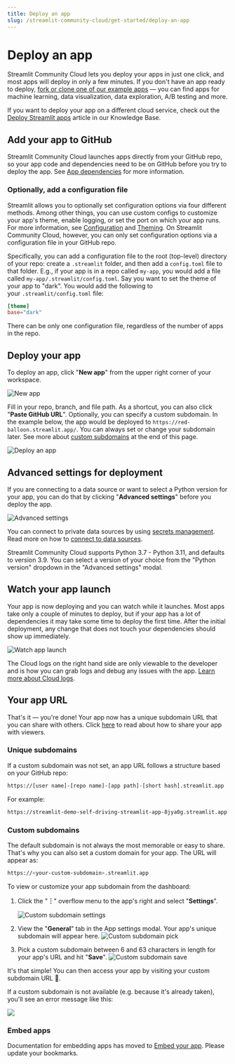 ```yaml
---
title: Deploy an app
slug: /streamlit-community-cloud/get-started/deploy-an-app
---
```


# Deploy an app

Streamlit Community Cloud lets you deploy your apps in just one click, and most apps will deploy in only a few minutes. If you don't have an app ready to deploy, [fork or clone one of our example apps](https://streamlit-cloud-example-apps-streamlit-app-sw3u0r.streamlit.app/?hsCtaTracking=28f10086-a3a5-4ea8-9403-f3d52bf26184|22470002-acb1-4d93-8286-00ee4f8a46fb) — you can find apps for machine learning, data visualization, data exploration, A/B testing and more.

<Note>

If you want to deploy your app on a different cloud service, check out the [Deploy Streamlit apps](/knowledge-base/tutorials/deploy) article in our Knowledge Base.

</Note>

## Add your app to GitHub

Streamlit Community Cloud launches apps directly from your GitHub repo, so your app code and dependencies need to be on GitHub before you try to deploy the app. See [App dependencies](/streamlit-community-cloud/get-started/deploy-an-app/app-dependencies) for more information.

### Optionally, add a configuration file

Streamlit allows you to optionally set configuration options via four different methods. Among other things, you can use custom configs to customize your app's theme, enable logging, or set the port on which your app runs. For more information, see [Configuration](/library/advanced-features/configuration) and [Theming](/library/advanced-features/theming). On Streamlit Community Cloud, however, you can only set configuration options via a configuration file in your GitHub repo.

Specifically, you can add a configuration file to the root (top-level) directory of your repo: create a `.streamlit` folder, and then add a `config.toml` file to that folder. E.g., if your app is in a repo called `my-app`, you would add a file called `my-app/.streamlit/config.toml`. Say you want to set the theme of your app to "dark". You would add the following to your `.streamlit/config.toml` file:

```toml
[theme]
base="dark"
```

<Important>

There can be only one configuration file, regardless of the number of apps in the repo.
</Important>

## Deploy your app

To deploy an app, click "**New app**" from the upper right corner of your workspace.

![New app](/images/streamlit-community-cloud/deploy-empty-new-app.png)

Fill in your repo, branch, and file path. As a shortcut, you can also click "**Paste GitHub URL**". Optionally, you can specify a custom subdomain. In the example below, the app would be deployed to `https://red-balloon.streamlit.app/`. You can always set or change your subdomain later. See more about [custom subdomains](#custom-subdomains) at the end of this page.

![Deploy an app](/images/streamlit-community-cloud/deploy-an-app.png)

## Advanced settings for deployment

If you are connecting to a data source or want to select a Python version for your app, you can do that by clicking "**Advanced settings**" before you deploy the app.

![Advanced settings](/images/streamlit-community-cloud/advanced-settings.png)

You can connect to private data sources by using [secrets management](/streamlit-community-cloud/get-started/deploy-an-app/connect-to-data-sources/secrets-management). Read more on how to [connect to data sources](/streamlit-community-cloud/get-started/deploy-an-app/connect-to-data-sources).

<Tip>

Streamlit Community Cloud supports Python 3.7 - Python 3.11, and defaults to version 3.9. You can select a version of your choice from the "Python version" dropdown in the "Advanced settings" modal.

</Tip>

## Watch your app launch

Your app is now deploying and you can watch while it launches. Most apps take only a couple of minutes to deploy, but if your app has a lot of dependencies it may take some time to deploy the first time. After the initial deployment, any change that does not touch your dependencies should show up immediately.

![Watch app launch](/images/streamlit-community-cloud/watch-app-launch.png)

<Note>

The Cloud logs on the right hand side are only viewable to the developer and is how you can grab logs and debug any issues with the app. [Learn more about Cloud logs](/streamlit-community-cloud/get-started/manage-your-app#cloud-logs).

</Note>

## Your app URL

That's it — you're done! Your app now has a unique subdomain URL that you can share with others. Click [here](/streamlit-community-cloud/get-started/share-your-app) to read about how to share your app with viewers.

### Unique subdomains

If a custom subdomain was not set, an app URL follows a structure based on your GitHub repo:

```bash
https://[user name]-[repo name]-[app path]-[short hash].streamlit.app
```

For example:

```bash
https://streamlit-demo-self-driving-streamlit-app-8jya0g.streamlit.app
```

### Custom subdomains

The default subdomain is not always the most memorable or easy to share. That's why you can also set a custom domain for your app. The URL will appear as:

```bash
https://<your-custom-subdomain>.streamlit.app
```

To view or customize your app subdomain from the dashboard:

1. Click the "**︙**" overflow menu to the app's right and select "**Settings**".

   ![Custom subdomain settings](/images/streamlit-community-cloud/custom-subdomain-settings.png)

2. View the "**General**" tab in the App settings modal. Your app's unique subdomain will appear here.
   ![Custom subdomain pick](/images/streamlit-community-cloud/custom-subdomain-pick.png)

3. Pick a custom subdomain between 6 and 63 characters in length for your app's URL and hit "**Save**".
   ![Custom subdomain save](/images/streamlit-community-cloud/custom-subdomain-save.png)

It's that simple! You can then access your app by visiting your custom subdomain URL 🎉.

If a custom subdomain is not available (e.g. because it's already taken), you'll see an error message like this:

<Image src="/images/streamlit-community-cloud/custom-subdomain-error.png" clean />

### Embed apps

<Tip>

Documentation for embedding apps has moved to [Embed your app](/streamlit-community-cloud/get-started/embed-your-app). Please update your bookmarks.

</Tip>